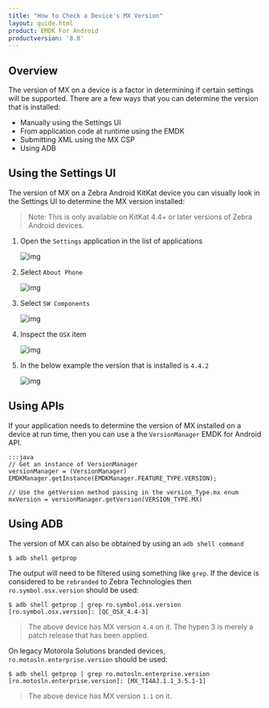 ```yaml
---
title: "How to Check a Device's MX Version"
layout: guide.html
product: EMDK For Android
productversion: '8.0'
---
```


## Overview

The version of MX on a device is a factor in determining if certain settings will be supported. There are a few ways that you can determine the version that is installed:

* Manually using the Settings UI
* From application code at runtime using the EMDK
* Submitting XML using the MX CSP
* Using ADB

## Using the Settings UI 

The version of MX on a Zebra Android KitKat device you can visually look in the Settings UI to determine the MX version installed:

> Note: This is only available on KitKat 4.4+ or later versions of Zebra Android devices.

1. Open the `Settings` application in the list of applications
    
    ![img](/mx/mx-version-on-device/settings.jpg)

2. Select `About Phone`

    ![img](/mx/mx-version-on-device/aboutphone.jpg)
    
3. Select `SW Components`

    ![img](/mx/mx-version-on-device/software.jpg)
    
4. Inspect the `OSX` item

    ![img](/mx/mx-version-on-device/osx.jpg)
    
5. In the below example the version that is installed is `4.4.2`

    ![img](/mx/mx-version-on-device/osx-highlighted.jpg)
    
## Using APIs

If your application needs to determine the version of MX installed on a device at run time, then you can use a the `VersionManager` EMDK for Android API.

    :::java
    // Get an instance of VersionManager
    versionManager = (VersionManager) EMDKManager.getInstance(EMDKManager.FEATURE_TYPE.VERSION);
    
    // Use the getVersion method passing in the version_Type.mx enum
    mxVersion = versionManager.getVersion(VERSION_TYPE.MX)
    
## Using ADB
The version of MX can also be obtained by using an `adb shell command`

    $ adb shell getprop
    
The output will need to be filtered using something like `grep`. If the device is considered to be `rebranded` to Zebra Technologies then `ro.symbol.osx.version` should be used:

    $ adb shell getprop | grep ro.symbol.osx.version
    [ro.symbol.osx.version]: [QC_OSX_4.4-3]

> The above device has MX version `4.4` on it. The hypen 3 is merely a patch release that has been applied.

On legacy Motorola Solutions branded devices, `ro.motosln.enterprise.version` should be used:

    $ adb shell getprop | grep ro.motosln.enterprise.version
    [ro.motosln.enterprise.version]: [MX_TI4AJ.1.1_3.5.1-1]

 > The above device has MX version `1.1` on it.
















